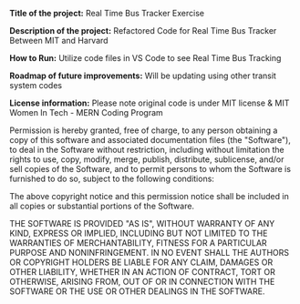 **Title of the project:** Real Time Bus Tracker Exercise

**Description of the project:** Refactored Code for Real Time Bus Tracker Between MIT and Harvard

**How to Run:** Utilize code files in VS Code to see Real Time Bus Tracking 

**Roadmap of future improvements:** Will be updating using other transit system codes

**License information:** Please note original code is under MIT license & MIT Women In Tech - MERN Coding Program

Permission is hereby granted, free of charge, to any person obtaining a copy
of this software and associated documentation files (the "Software"), to deal
in the Software without restriction, including without limitation the rights
to use, copy, modify, merge, publish, distribute, sublicense, and/or sell
copies of the Software, and to permit persons to whom the Software is
furnished to do so, subject to the following conditions:

The above copyright notice and this permission notice shall be included in all
copies or substantial portions of the Software.

THE SOFTWARE IS PROVIDED "AS IS", WITHOUT WARRANTY OF ANY KIND, EXPRESS OR
IMPLIED, INCLUDING BUT NOT LIMITED TO THE WARRANTIES OF MERCHANTABILITY,
FITNESS FOR A PARTICULAR PURPOSE AND NONINFRINGEMENT. IN NO EVENT SHALL THE
AUTHORS OR COPYRIGHT HOLDERS BE LIABLE FOR ANY CLAIM, DAMAGES OR OTHER
LIABILITY, WHETHER IN AN ACTION OF CONTRACT, TORT OR OTHERWISE, ARISING FROM,
OUT OF OR IN CONNECTION WITH THE SOFTWARE OR THE USE OR OTHER DEALINGS IN THE
SOFTWARE.
